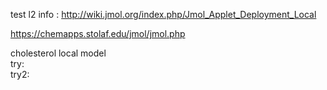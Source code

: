 test l2
info : http://wiki.jmol.org/index.php/Jmol_Applet_Deployment_Local

https://chemapps.stolaf.edu/jmol/jmol.php

<script type='text/javascript' src='https://chemapps.stolaf.edu/jmol/files/JSmolMin2.js'></script>
<script type='text/javascript' language='javascript'>
  Jmol.Info.j2sPath = 'https://chemapps.stolaf.edu/jmol/jsmol/j2s';
  Jmol.Info.serverURL='https://chemapps.stolaf.edu/jmol/jsmol/php/jsmol.php';
  jmolInitialize('https://chemapps.stolaf.edu/jmol/files', true);
  jmolApplet(['400','200'],"set antialiasdisplay\;load https://gr-jeannerat-unige.github.io/macrolide-antibiotics/data/cholesterol-3D.sdf;",'0');
  Jmol.getApplet("myJmol", myInfo);
  Jmol.jmolButton(myJmol,"spacefill on", "display as vdW spheres");
  Jmol.jmolCheckbox(myJmol, 'display add _H', 'hide add _H', 'hydrogen', true, 'light');
Jmol.jmolHtml('<br>');
Jmol.jmolCheckbox(myJmol, 'display add (not _H)', 'hide add (not _H)', 'heavy atoms', true, 'heavy');
Jmol.jmolHtml('<div style="margin-left:3ex;">');
Jmol.jmolCheckbox(myJmol, 'display add _C', 'hide add _C', 'carbon', true, 'carb');
Jmol.jmolHtml('<br>');
Jmol.jmolCheckbox(myJmol, 'display add _O', 'hide add _O', 'oxygen', true, 'oxy');
Jmol.jmolHtml('<br>');
Jmol.jmolCheckbox(myJmol, 'display add _N', 'hide add _N', 'nitrogen', true, 'nitro');
Jmol.jmolHtml('</div>');
Jmol.setCheckboxGroup('heavy', ['carb','oxy','nitro']);
</script>
<div style='width:600px'>cholesterol local model <script>jmolCheckbox('spin on','spin off','spin on/off')</script></div>
<div style='width:600px'>try:  <script>jmolCheckbox("spacefill off","spacefill on","toggle display as spheres")</script></div>
<div style='width:600px'>try2:  <script>jmolButton("spacefill on", "display as vdW spheres");</script></div>
